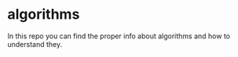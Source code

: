 # algorithms
In this repo you can find the proper info about algorithms and how to understand they.
